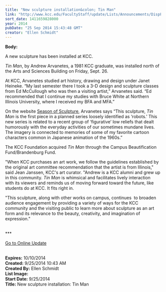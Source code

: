 ```yaml
---
title: "​New sculpture installation&colon; Tin Man"
link: "http://www.kcc.edu/FacultyStaff/update/Lists/Announcements/DispForm.aspx?ID=1644"
sort_date: 1411659828000
year: 2014
pubDate: "25 Sep 2014 15:43:48 GMT"
creator: "Ellen Schmidt"
---
```


<div><b>Body:</b> <div class="ExternalClass4D1F644D5FC64D3685B33BE49803FE65"><p>A new sculpture has been installed at KCC.</p>
<p><em>Tin Man</em>, by Andrew Arvanetes, a 1981 KCC graduate, was installed north of the Arts and Sciences Building on Friday, Sept. 26.</p>
<p>At KCC, Arvanetes studied art history, drawing and design under Janet Heineke. “My last semester there I took a 3-D design and sculpture classes from Ed McCullough who was then a visiting artist,” Arvanetes said. “Ed recommended that I continue my studies with Bruce White at Northern Illinois University, where I received my BFA and MFA.”</p>
<p>On the website <a href="http://sarasotaseasonofsculpture.org/portfolio/tin-man/">Season of Sculpture</a>, Arvanetes says “This sculpture, <em>Tin Man</em> is the first piece in a planned series loosely identified as ‘robots.’ This new series is related to a recent group of ‘figurative’ low reliefs that dealt humorously with the everyday activities of our sometimes mundane lives. The imagery is connected to memories of some of my favorite cartoon characters common in Japanese animation of the 1960s.”</p>
<p>The KCC Foundation acquired <em>Tin Man</em> through the Campus Beautification Fund/Brandenburg Fund. </p>
<p>&quot;When KCC purchases an art work, we follow the guidelines established by the original art committee recommendation that the artist is from Illinois,&quot; said Jean Janssen, KCC's art curator. &quot;Andrew is a KCC alumni and grew up in this community. <em>Tin Man</em> is whimsical and facilitates lively interaction with its viewers and reminds us of moving forward toward the future, like students do at KCC. It fits right in.</p>
<p>&quot;This sculpture, along with other works on campus, continues  to broaden audience engagement by providing a variety of ways for the KCC community and the visiting public to learn more about sculpture as an art form and its relevance to the beauty, creativity, and imagination of expression.&quot;<br /><br /></p>
<p>***</p>
<p><a href="/update">Go to Online Update</a><br /><br /></p></div></div>
<div><b>Expires:</b> 10/10/2014</div>
<div><b>Created:</b> 9/25/2014 10:43 AM</div>
<div><b>Created By:</b> Ellen Schmidt</div>
<div><b>List Image:</b> <a href="http://www.kcc.edu/FacultyStaff/update/PublishingImages/Tin_Man_sculpture_at_KCC-web.jpg"></a></div>
<div><b>Start Date:</b> 9/25/2014</div>
<div><b>Title:</b> ​New sculpture installation: Tin Man</div>
